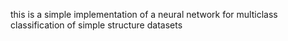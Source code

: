 this is a simple implementation of a neural network for multiclass classification of simple structure datasets 
